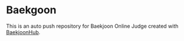 # Baekgoon
This is an auto push repository for Baekjoon Online Judge created with [BaekjoonHub](https://github.com/BaekjoonHub/BaekjoonHub).
